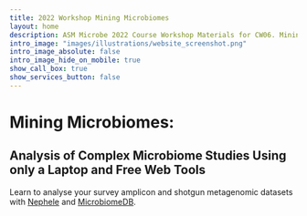 ```yaml
---
title: 2022 Workshop Mining Microbiomes
layout: home
description: ASM Microbe 2022 Course Workshop Materials for CW06. Mining Microbiomes- Analysis of Complex Microbiome Studies Using only a Laptop and Free Web Tools
intro_image: "images/illustrations/website_screenshot.png"
intro_image_absolute: false
intro_image_hide_on_mobile: true
show_call_box: true
show_services_button: false
---
```


# Mining Microbiomes:

## Analysis of Complex Microbiome Studies Using only a Laptop and Free Web Tools

Learn to analyse your survey amplicon and shotgun metagenomic datasets with [Nephele](https://nephele.niaid.nih.gov/) and [MicrobiomeDB](https://microbiomedb.org/mbio/app).

